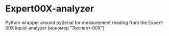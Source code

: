 # Expert00X-analyzer
Python wrapper around pySerial for measurement reading from the Expert-00X liquid-analyzer (иономер "Эксперт-00Х")
